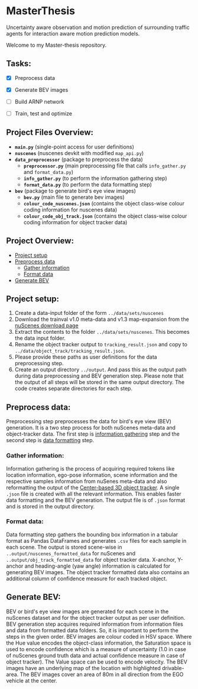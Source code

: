 # MasterThesis
Uncertainty aware observation and motion prediction of surrounding traffic agents for interaction aware motion prediction models.

Welcome to my Master-thesis repository.

## Tasks:
- [x] Preprocess data
- [x] Generate BEV images
- [ ] Build ARNP network
- [ ] Train, test and optimize


## Project Files Overview:
- **`main.py`** (single-point access for user definitions)
- **`nuscenes`** (nuscenes devkit with modified `map_api.py`) 
- **`data_preprocessor`** (package to preprocess the data) 
  - **`preprocessor.py`** (main preprocessing file that calls `info_gather.py` and `format_data.py`)
  - **`info_gather.py`** (to perform the information gathering step)
  - **`format_data.py`** (to perform the data formatting step)
- **`bev`** (package to generate bird's eye view images)
  - **`bev.py`** (main file to generate bev images)
  - **`colour_code_nuscenes.json`** (contains the object class-wise colour coding information for nuscenes data)  
  - **`colour_code_obj_track.json`** (contains the object class-wise colour coding information for object tracker data)

## Project Overview:
- [Project setup](#project-setup)
- [Preprocess data](#preprocess-data)
  - [Gather information](#gather-information) 
  - [Format data](#format-data)
- [Generate BEV](#generate-bev)

## Project setup:
1. Create a data-input folder of the form `../data/sets/nuscenes`
2. Download the trainval v1.0 meta-data and v1.3 map-expansion from the [nuScenes download page](https://www.nuscenes.org/download)
3. Extract the contents to the folder `../data/sets/nuscenes`. This becomes the data input folder.
4. Rename the object tracker output to `tracking_result.json` and copy to `../data/object_track/tracking_result.json`.
5. Please provide these paths as user definitions for the data preprocessing step.
6. Create an output directory `../output`. And pass this as the output path during data preprocessing and BEV generation step. Please note that the output of all steps will be stored in the same output directory. The code creates separate directories for each step.

## Preprocess data:
Preprocessing step preprocesses the data for bird's eye view (BEV) generation. It is a two step process for both nuScenes meta-data and object-tracker data. The first step is [information gathering](#gather-information) step and the second step is [data formatting](#format-data) step.   

### Gather information:
Information gathering is the process of acquiring required tokens like location information, ego-pose information, scene information and the respective samples information from nuSenes meta-data and also reformatting the output of the [Center-based 3D object tracker](https://github.com/tianweiy/CenterPoint). A single `.json` file is created with all the relevant information. This enables faster data formatting and the BEV generation. The output file is of `.json` format and is stored in the output directory.

### Format data:
Data formatting step gathers the bounding box information in a tabular format as Pandas DataFrames and generates `.csv` files for each sample in each scene. The output is stored scene-wise in `..output/nuscenes_formatted_data` for nuScenes and `..output/obj_track_formatted_data` for object tracker data. X-anchor, Y-anchor and heading-angle (yaw angle) information is calculated for generating BEV images. The object tracker formatted data also contains an additional column of confidence measure for each tracked object.

## Generate BEV:
BEV or bird's eye view images are generated for each scene in the nuScenes dataset and for the object tracker output as per user definition. BEV generation step acquires required information from information files and data from formatted data folders. So, it is important to perform the steps in the given order. BEV images are colour coded in HSV space. Where the Hue value encodes the object-class information, the Saturation space is used to encode confidence which is a measure of uncertainty (1.0 in case of nuScenes ground truth data and actual confidence measure in case of object tracker). The Value space can be used to encode velocity. The BEV images have an underlying map of the location with highlighted drivable-area. The BEV images cover an area of 80m in all direction from the EGO vehicle at the center.
